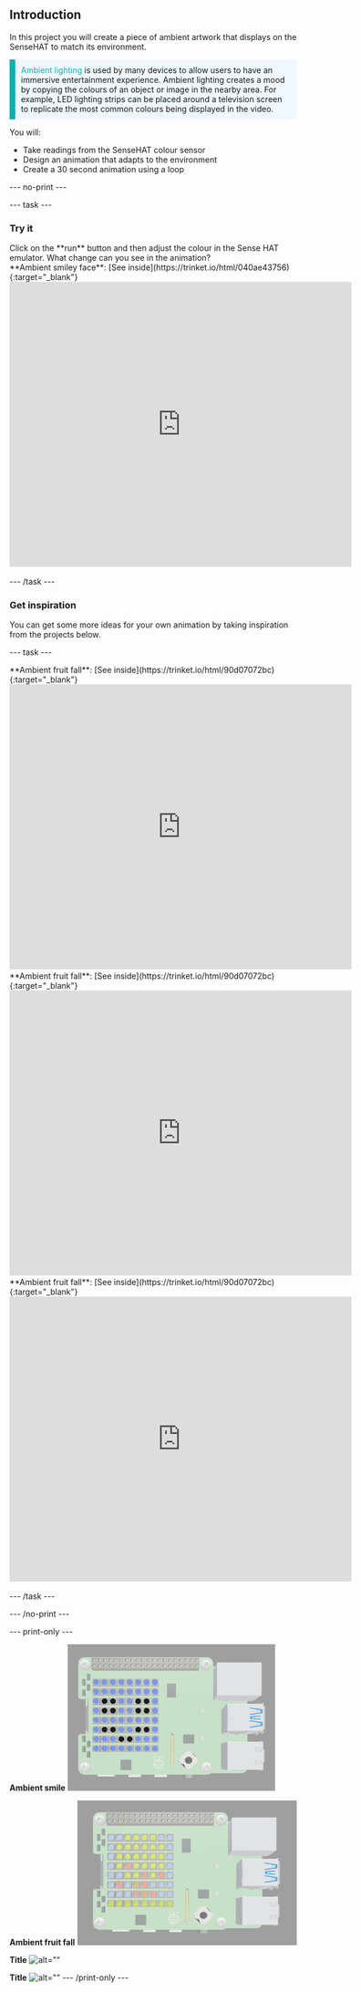 ## Introduction

In this project you will create a piece of ambient artwork that displays on the SenseHAT to match its environment. 

<p style="border-left: solid; border-width:10px; border-color: #0faeb0; background-color: aliceblue; padding: 10px;">
<span style="color: #0faeb0">Ambient lighting</span> is used by many devices to allow users to have an immersive entertainment experience. Ambient lighting creates a mood by copying the colours of an object or image in the nearby area. For example, LED lighting strips can be placed around a television screen to replicate the most common colours being displayed in the video.
</p>

You will:

+ Take readings from the SenseHAT colour sensor
+ Design an animation that adapts to the environment
+ Create a 30 second animation using a loop 


--- no-print ---

--- task ---

### Try it
<div style="display: flex; flex-wrap: wrap">
<div style="flex-basis: 175px; flex-grow: 1">  
Click on the **run** button and then adjust the colour in the Sense HAT emulator. What change can you see in the animation? 
</div>
<div>
**Ambient smiley face**: [See inside](https://trinket.io/html/040ae43756){:target="_blank"}

<iframe src="https://trinket.io/embed/python/040ae43756?outputOnly=true&runOption=run" width="600" height="500" frameborder="0" marginwidth="0" marginheight="0" allowfullscreen></iframe>
</div>
</div>

--- /task ---

### Get inspiration 

You can get some more ideas for your own animation by taking inspiration from the projects below. 

--- task ---

<div>
**Ambient fruit fall**: [See inside](https://trinket.io/html/90d07072bc){:target="_blank"}

<iframe src="https://trinket.io/embed/python/90d07072bc?outputOnly=true&runOption=run" width="600" height="500" frameborder="0" marginwidth="0" marginheight="0" allowfullscreen></iframe>
</div>

<div>
**Ambient fruit fall**: [See inside](https://trinket.io/html/90d07072bc){:target="_blank"}

<iframe src="https://trinket.io/embed/python/90d07072bc?outputOnly=true&runOption=run" width="600" height="500" frameborder="0" marginwidth="0" marginheight="0" allowfullscreen></iframe>
</div>

<div>
**Ambient fruit fall**: [See inside](https://trinket.io/html/90d07072bc){:target="_blank"}

<iframe src="https://trinket.io/embed/python/90d07072bc?outputOnly=true&runOption=run" width="600" height="500" frameborder="0" marginwidth="0" marginheight="0" allowfullscreen></iframe>
</div>

--- /task ---

--- /no-print ---

--- print-only ---

**Ambient smile**
![alt=""](images/ambient-smile.PNG)

**Ambient fruit fall**
![alt=""](images/ambient-fruit-fall.PNG)

**Title**
![alt=""](images/solution.PNG)

**Title**
![alt=""](images/solution.PNG)
--- /print-only ---


